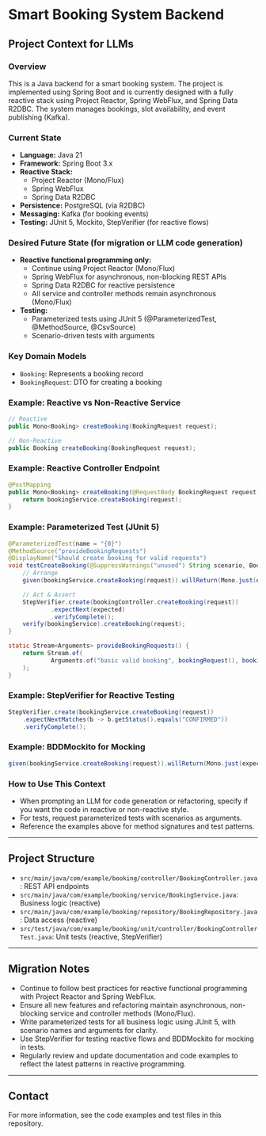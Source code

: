 # Smart Booking System Backend

## Project Context for LLMs

### Overview
This is a Java backend for a smart booking system. The project is implemented using Spring Boot and is currently designed with a fully reactive stack using Project Reactor, Spring WebFlux, and Spring Data R2DBC. The system manages bookings, slot availability, and event publishing (Kafka).

### Current State
- **Language:** Java 21
- **Framework:** Spring Boot 3.x
- **Reactive Stack:**
  - Project Reactor (Mono/Flux)
  - Spring WebFlux
  - Spring Data R2DBC
- **Persistence:** PostgreSQL (via R2DBC)
- **Messaging:** Kafka (for booking events)
- **Testing:** JUnit 5, Mockito, StepVerifier (for reactive flows)

### Desired Future State (for migration or LLM code generation)
- **Reactive functional programming only:**
  - Continue using Project Reactor (Mono/Flux)
  - Spring WebFlux for asynchronous, non-blocking REST APIs
  - Spring Data R2DBC for reactive persistence
  - All service and controller methods remain asynchronous (Mono/Flux)
- **Testing:**
  - Parameterized tests using JUnit 5 (@ParameterizedTest, @MethodSource, @CsvSource)
  - Scenario-driven tests with arguments

### Key Domain Models
- `Booking`: Represents a booking record
- `BookingRequest`: DTO for creating a booking

### Example: Reactive vs Non-Reactive Service
```java
// Reactive
public Mono<Booking> createBooking(BookingRequest request);

// Non-Reactive
public Booking createBooking(BookingRequest request);
```

### Example: Reactive Controller Endpoint
```java
@PostMapping
public Mono<Booking> createBooking(@RequestBody BookingRequest request) {
    return bookingService.createBooking(request);
}
```

### Example: Parameterized Test (JUnit 5)
```java
@ParameterizedTest(name = "{0}")
@MethodSource("provideBookingRequests")
@DisplayName("Should create booking for valid requests")
void testCreateBooking(@SuppressWarnings("unused") String scenario, BookingRequest request, Booking expected) {
    // Arrange
    given(bookingService.createBooking(request)).willReturn(Mono.just(expected));

    // Act & Assert
    StepVerifier.create(bookingController.createBooking(request))
            .expectNext(expected)
            .verifyComplete();
    verify(bookingService).createBooking(request);
}

static Stream<Arguments> provideBookingRequests() {
    return Stream.of(
            Arguments.of("basic valid booking", bookingRequest(), booking())
    );
}
```

### Example: StepVerifier for Reactive Testing
```java
StepVerifier.create(bookingService.createBooking(request))
    .expectNextMatches(b -> b.getStatus().equals("CONFIRMED"))
    .verifyComplete();
```

### Example: BDDMockito for Mocking
```java
given(bookingService.createBooking(request)).willReturn(Mono.just(expected));
```

### How to Use This Context
- When prompting an LLM for code generation or refactoring, specify if you want the code in reactive or non-reactive style.
- For tests, request parameterized tests with scenarios as arguments.
- Reference the examples above for method signatures and test patterns.

---

## Project Structure
- `src/main/java/com/example/booking/controller/BookingController.java`: REST API endpoints
- `src/main/java/com/example/booking/service/BookingService.java`: Business logic (reactive)
- `src/main/java/com/example/booking/repository/BookingRepository.java`: Data access (reactive)
- `src/test/java/com/example/booking/unit/controller/BookingControllerTest.java`: Unit tests (reactive, StepVerifier)

---

## Migration Notes
- Continue to follow best practices for reactive functional programming with Project Reactor and Spring WebFlux.
- Ensure all new features and refactoring maintain asynchronous, non-blocking service and controller methods (Mono/Flux).
- Write parameterized tests for all business logic using JUnit 5, with scenario names and arguments for clarity.
- Use StepVerifier for testing reactive flows and BDDMockito for mocking in tests.
- Regularly review and update documentation and code examples to reflect the latest patterns in reactive programming.

---

## Contact
For more information, see the code examples and test files in this repository.

